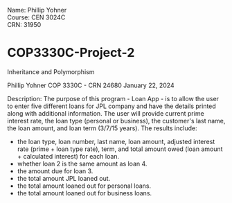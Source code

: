 Name: Phillip Yohner  
Course: CEN 3024C  
CRN: 31950  

# COP3330C-Project-2  
Inheritance and Polymorphism

Phillip Yohner
COP 3330C - CRN 24680
January 22, 2024

Description:
The purpose of this program - Loan App - is to allow the user to enter five different loans for JPL company
and have the details printed along with additional information.
The user will provide current prime interest rate, the loan type (personal or business), the customer's
last name, the loan amount, and loan term (3/7/15 years).
The results include:
  - the loan type, loan number, last name, loan amount, adjusted interest rate (prime + loan type rate),
    term, and total amount owed (loan amount + calculated interest) for each loan.
  - whether loan 2 is the same amount as loan 4.
  - the amount due for loan 3.
  - the total amount JPL loaned out.
  - the total amount loaned out for personal loans.
  - the total amount loaned out for business loans.
